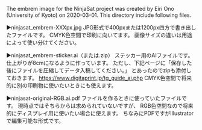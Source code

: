 The embrem image for the NinjaSat project was created by Eiri Ono (University of Kyoto) on 2020-03-01. 
This directory include following files. 



▶︎ninjasat_embrem-XXXpx.jpg
JPG形式で400pxまたは1200px四方で書き出したファイルです。
CMYK色空間で印刷に向いてます。
画像サイズの違いは用途によって使い分けてください。

▶︎ninjasat_embrem-sticker.ai（または.zip）
ステッカー用のAIファイルです。仕上がりが8cmになるように作っています。
ただし、下記ページに「保存した後にファイルを圧縮してデータ入稿してください。」
とあったのでzipも添付しておきます。
https://www.digitaprint.jp/tg_guide_ai.php
CMYK色空間で将来的に別の印刷物に使いたいときにも使えます。

▶︎ninjasat-original-RGB.ai.pdf
ファイルを作るときに使っていたファイルです。
現時点ではそちらからは求められていないですが、
RGB色空間なので将来的にディスプレイ用に使いたい場合に使えます。
ちなみにPDFですがIllustratorで編集可能な形式です。
